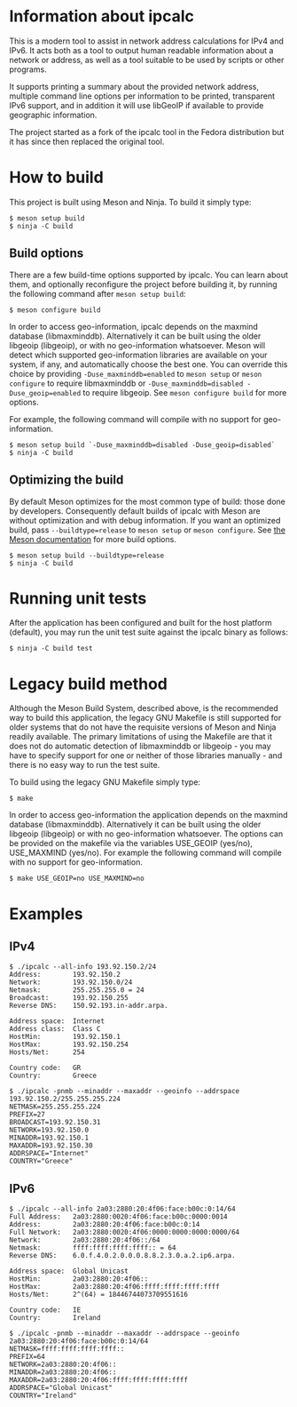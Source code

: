 # Information about ipcalc

This is a modern tool to assist in network address calculations for IPv4 and IPv6.
It acts both as a tool to output human readable information about a network or address,
as well as a tool suitable to be used by scripts or other programs.

It supports printing a summary about the provided network address, multiple
command line options per information to be printed, transparent IPv6 support,
and in addition it will use libGeoIP if available to provide geographic information.

The project started as a fork of the ipcalc tool in the Fedora distribution
but it has since then replaced the original tool.


# How to build

This project is built using Meson and Ninja. To build it simply type:
```
$ meson setup build
$ ninja -C build
```

## Build options

There are a few build-time options supported by ipcalc. You can learn about
them, and optionally reconfigure the project before building it, by running the
following command after `meson setup build`:
```
$ meson configure build
```

In order to access geo-information, ipcalc depends on the maxmind
database (libmaxminddb). Alternatively it can be built using the older
libgeoip (libgeoip), or with no geo-information whatsoever. Meson will
detect which supported geo-information libraries are available on your system,
if any, and automatically choose the best one. You can override this choice by
providing `-Duse_maxminddb=enabled` to `meson setup` or `meson configure` to
require libmaxminddb or `-Duse_maxminddb=disabled -Duse_geoip=enabled` to
require libgeoip. See `meson configure build` for more options.

For example, the following command will compile with no support for
geo-information.
```
$ meson setup build `-Duse_maxminddb=disabled -Duse_geoip=disabled`
$ ninja -C build
```

## Optimizing the build

By default Meson optimizes for the most common type of build: those done by
developers. Consequently default builds of ipcalc with Meson are without
optimization and with debug information. If you want an optimized build,
pass `--buildtype=release` to `meson setup` or `meson configure`. See
[the Meson documentation](https://mesonbuild.com/Running-Meson.html#configuring-the-build-directory)
for more build options.
```
$ meson setup build --buildtype=release
$ ninja -C build
```


# Running unit tests

After the application has been configured and built for the host platform
(default), you may run the unit test suite against the ipcalc binary as
follows:
```
$ ninja -C build test
```


# Legacy build method

Although the Meson Build System, described above, is the recommended way to
build this application, the legacy GNU Makefile is still supported for older
systems that do not have the requisite versions of Meson and Ninja readily
available. The primary limitations of using the Makefile are that it does not
do automatic detection of libmaxminddb or libgeoip - you may have to specify
support for one or neither of those libraries manually - and there is no easy
way to run the test suite.

To build using the legacy GNU Makefile simply type:
```
$ make
```

In order to access geo-information the application depends on the maxmind
database (libmaxminddb). Alternatively it can be built using the older
libgeoip (libgeoip) or with no geo-information whatsoever. The options
can be provided on the makefile via the variables USE_GEOIP (yes/no),
USE_MAXMIND (yes/no). For example the following command will compile
with no support for geo-information.

```
$ make USE_GEOIP=no USE_MAXMIND=no
```


# Examples

## IPv4

```
$ ./ipcalc --all-info 193.92.150.2/24
Address:        193.92.150.2
Network:        193.92.150.0/24
Netmask:        255.255.255.0 = 24
Broadcast:      193.92.150.255
Reverse DNS:    150.92.193.in-addr.arpa.

Address space:  Internet
Address class:  Class C
HostMin:        193.92.150.1
HostMax:        193.92.150.254
Hosts/Net:      254

Country code:   GR
Country:        Greece
```

```
$ ./ipcalc -pnmb --minaddr --maxaddr --geoinfo --addrspace 193.92.150.2/255.255.255.224
NETMASK=255.255.255.224
PREFIX=27
BROADCAST=193.92.150.31
NETWORK=193.92.150.0
MINADDR=193.92.150.1
MAXADDR=193.92.150.30
ADDRSPACE="Internet"
COUNTRY="Greece"
```

## IPv6

```
$ ./ipcalc --all-info 2a03:2880:20:4f06:face:b00c:0:14/64
Full Address:   2a03:2880:0020:4f06:face:b00c:0000:0014
Address:        2a03:2880:20:4f06:face:b00c:0:14
Full Network:   2a03:2880:0020:4f06:0000:0000:0000:0000/64
Network:        2a03:2880:20:4f06::/64
Netmask:        ffff:ffff:ffff:ffff:: = 64
Reverse DNS:    6.0.f.4.0.2.0.0.0.8.8.2.3.0.a.2.ip6.arpa.

Address space:  Global Unicast
HostMin:        2a03:2880:20:4f06::
HostMax:        2a03:2880:20:4f06:ffff:ffff:ffff:ffff
Hosts/Net:      2^(64) = 18446744073709551616

Country code:   IE
Country:        Ireland
```

```
$ ./ipcalc -pnmb --minaddr --maxaddr --addrspace --geoinfo 2a03:2880:20:4f06:face:b00c:0:14/64
NETMASK=ffff:ffff:ffff:ffff::
PREFIX=64
NETWORK=2a03:2880:20:4f06::
MINADDR=2a03:2880:20:4f06::
MAXADDR=2a03:2880:20:4f06:ffff:ffff:ffff:ffff
ADDRSPACE="Global Unicast"
COUNTRY="Ireland"
```

